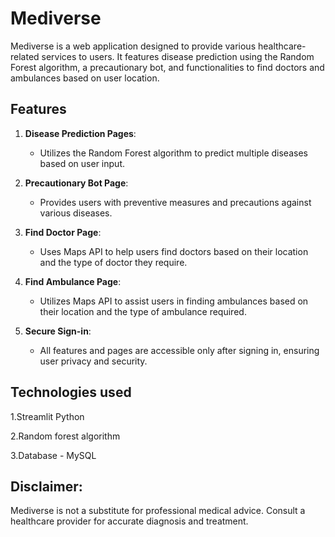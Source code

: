 # Mediverse

Mediverse is a web application designed to provide various healthcare-related services to users. It features disease prediction using the Random Forest algorithm, a precautionary bot, and functionalities to find doctors and ambulances based on user location.

## Features

1. **Disease Prediction Pages**:
   - Utilizes the Random Forest algorithm to predict multiple diseases based on user input.
   
2. **Precautionary Bot Page**:
   - Provides users with preventive measures and precautions against various diseases.
   
3. **Find Doctor Page**:
   - Uses Maps API to help users find doctors based on their location and the type of doctor they require.

4. **Find Ambulance Page**:
   - Utilizes Maps API to assist users in finding ambulances based on their location and the type of ambulance required.

5. **Secure Sign-in**:
   - All features and pages are accessible only after signing in, ensuring user privacy and security.

## Technologies used

1.Streamlit Python

2.Random forest algorithm

3.Database - MySQL


## Disclaimer: 
Mediverse is not a substitute for professional medical advice. 
Consult a healthcare provider for accurate diagnosis and treatment.
